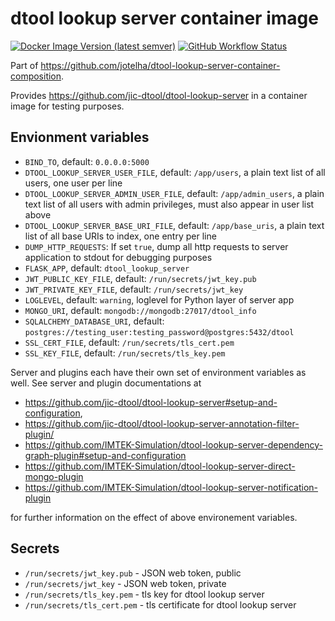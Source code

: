 # dtool lookup server container image

[![Docker Image Version (latest semver)](https://img.shields.io/docker/v/jotelha/dtool-lookup-server?label=dockerhub)](https://hub.docker.com/repository/docker/jotelha/dtool-lookup-server) [![GitHub Workflow Status](https://img.shields.io/github/workflow/status/jotelha/dtool-lookup-server-container-image/publish)](https://github.com/jotelha/dtool-lookup-server-container-image/actions?query=workflow%3Apublish)

Part of https://github.com/jotelha/dtool-lookup-server-container-composition.

Provides https://github.com/jic-dtool/dtool-lookup-server in a container image for testing purposes. 

## Envionment variables

* `BIND_TO`, default: `0.0.0.0:5000`
* `DTOOL_LOOKUP_SERVER_USER_FILE`, default: `/app/users`, a plain text list of all users, one user per line
* `DTOOL_LOOKUP_SERVER_ADMIN_USER_FILE`, default: `/app/admin_users`, a plain text list of all users with admin privileges, must also appear in user list above
* `DTOOL_LOOKUP_SERVER_BASE_URI_FILE`, default: `/app/base_uris`, a plain text list of all base URIs to index, one entry per line
* `DUMP_HTTP_REQUESTS`: If set `true`, dump all http requests to server application to stdout for debugging purposes
* `FLASK_APP`, default: `dtool_lookup_server`
* `JWT_PUBLIC_KEY_FILE`, default: `/run/secrets/jwt_key.pub`
* `JWT_PRIVATE_KEY_FILE`, default: `/run/secrets/jwt_key`
* `LOGLEVEL`, default: `warning`, loglevel for Python layer of server app
* `MONGO_URI`, default: `mongodb://mongodb:27017/dtool_info`
* `SQLALCHEMY_DATABASE_URI`, default: `postgres://testing_user:testing_password@postgres:5432/dtool`
* `SSL_CERT_FILE`, default: `/run/secrets/tls_cert.pem`
* `SSL_KEY_FILE`, default: `/run/secrets/tls_key.pem`

Server and plugins each have their own set of environment variables as well.
See server and plugin documentations at

* https://github.com/jic-dtool/dtool-lookup-server#setup-and-configuration, 
* https://github.com/jic-dtool/dtool-lookup-server-annotation-filter-plugin/
* https://github.com/IMTEK-Simulation/dtool-lookup-server-dependency-graph-plugin#setup-and-configuration
* https://github.com/IMTEK-Simulation/dtool-lookup-server-direct-mongo-plugin
* https://github.com/IMTEK-Simulation/dtool-lookup-server-notification-plugin

for further information on the effect of above environement variables.

## Secrets

* `/run/secrets/jwt_key.pub` - JSON web token, public
* `/run/secrets/jwt_key` - JSON web token, private
* `/run/secrets/tls_key.pem` - tls key for dtool lookup server
* `/run/secrets/tls_cert.pem` - tls certificate for dtool lookup server
